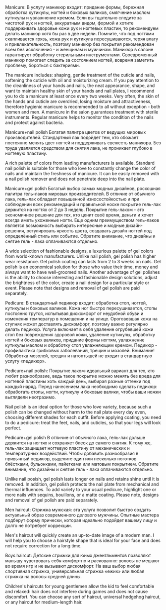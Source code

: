 Manicure:
В услугу маникюр входит: придание формы, бережная обработка кутикулы, ногтей и боковых валиков, смягчение маслом кутикулы и увлажнение кремом. Если вы тщательно следите за чистотой рук и ногтей, аккуратным видом, формой и хотите поддерживать здоровье кожи рук и ногтевых пластин, то рекомендуем делать маникюр хотя бы раз в две недели. Помните, что под ногтями скапливается грязь, кожа рук и кутикула пересушиваются, теряя влагу и привлекательность, поэтому маникюр без покрытия рекомендован всем без исключения - и женщинам и мужчинам. Маникюр в салоне гарантирует обработку стерильными инструментами. Своевременный маникюр помогает следить за состоянием ногтей, вовремя заметить проблему, бороться с бактериями.

The manicure includes: shaping, gentle treatment of the cuticle and nails, softening the cuticle with oil and moisturizing cream. If you pay attention to the cleanliness of your hands and nails, the neat appearance, shape, and want to maintain healthy skin of your hands and nail plates, I recommend you to do a manicure at least once every two weeks. Very often, the skin of the hands and cuticle are overdried, losing moisture and attractiveness, therefore hygienic manicure is recommended to all without exception - both women and men. A manicure in the salon guarantees treatment with sterile instruments. Regular manicure helps to monitor the condition of the nails and protect against bacteria.

Manicure+nail polish
Богатая палитра цветов от ведущих мировых производителей. Стандартный лак подойдет тем, кто обожает постоянно менять цвет ногтей и поддерживать свежесть маникюра. Без труда удаляется средством для снятия лака, не проникает глубоко в ногтевую пластину.

A rich palette of colors from leading manufacturers is available. Standard nail polish is suitable for those who love to constantly change the color of nails and maintain the freshness of manicure. It can be  easily removed with a nail polish remover and does not penetrate deep into the nail plate.

Manicure+gel polish
Богатый выбор самых модных дизайнов, роскошная палитра гель-лаков мировых производителей. В отличие от обычного лака, гель-лак обладает повышенной износостойкостью и при соблюдении всех рекомендаций и правильной носке покрытие гель-лак держится на ногтях от 2 до 3 недель. Покрытие гель-лаком - это экономичное решение для тех, кто ценит своё время, деньги и хочет всегда иметь ухоженные ногти. Еще одним преимуществом гель-лаков является возможность выбирать интересные и модные дизайн-решения, регулировать яркость цвета, создавать дизайн ногтей под определённый стиль или событие. Обратите внимание, что дизайны и снятие гель - лака оплачиваются отдельно.

A wide selection of fashionable designs, a luxurious palette of gel colors from world-known manufacturers. Unlike nail polish, gel polish has higher wear resistance. Gel polish coating can lasts from 2 to 3 weeks on nails. Gel polish is an economical solution for those who value their time, money and always want to have well-groomed nails. Another advantage of gel polishes is the ability to choose interesting and fashionable design solutions, adjust the brightness of the color, create a nail design for a particular style or event. Please note that designs and removal of gel polish are paid separately.

Pedicure:
В стандартный педикюр входит: обработка стоп, ногтей, кутикулы и боковых валиков. Кожа ног быстро пересушивается, стопы постоянно трутся, испытывая дискомфорт от неудобной обуви и изменения температур в помещении и на улице. Ороговевшая кожа на ступнях может доставлять дискомфорт, поэтому важно регулярно делать педикюр. Услуга включает в себя удаление огрубевшей кожи стоп без повреждения здоровой кожи, удаление кутикулы, обработку ногтей и боковых валиков, придание формы ногтям, увлажнение кутикулы маслом и обработку стоп увлажняющим кремом. Педикюр - профилактика грибковых заболеваний, трещин и мозолей. Внимание! Обработка мозолей, трещин и натоптышей не входит в стандартную услугу «педикюр».


Pedicure+nail polish:
Покрытие лаком-идеальный вариант для тех, кто любит разнообразие, ведь такое покрытие можно менять без вреда для ногтевой пластины хоть каждый день, выбирая разные оттенки под каждый наряд. Перед нанесением лака необходимо сделать педикюр: обработать стопы, ногти, кутикулу и боковые валики, чтобы ваши ножки выглядели неотразимо.

Nail polish is an ideal option for those who love variety, because such a polish can be changed without harm to the nail plate every day even, choosing different shades for each outfit. Before applying coating, you need to do a pedicure: treat the feet, nails, and cuticles, so that your legs will look perfect.

Pedicure+gel polish
В отличие от обычного лака, гель-лак дольше держится на ногтях и сохраняет блеск до самого снятия. К тому же, гель-лак защищает ногтевую пластину от механических и температурных воздействий. Чтобы добавить разнообразия в привычный педикюр, выделите один или несколько ноготков блёстками, бульонками, пайетками или матовым покрытием. Обратите внимание, что дизайны и снятие гель - лака оплачиваются отдельно.

Unlike nail posish, gel polish lasts longer on nails and retains shine until it is removed. In addition, gel polish protects the nail plate from mechanical and thermal influences. To add variety to your usual pedicure, highlight one or more nails with sequins, bouillons, or a matte coating. Please note, designs and removal of gel polish are paid separately.

Men haircut:
Стрижка мужская: эта услуга позволит быстро создать актуальный образ современного делового мужчины. Опытные мастера подберут форму прически, которая идеально подойдет вашему лицу и долго не потребует коррекции.

Men's haircut will quickly create an up-to-date image of a modern man. I will help you to choose a hairstyle shape that is ideal for your face and does not require correction for a long time.

Boys haircut:
Детские стрижки для юных джентльментов позволяют малышу чувствовать себя комфортно и раскованно: волосы не мешают во время игр и не вызывают дискомфорт. На ваш выбор любая спортивная стрижка, универсальная стрижка «ежик» или любая стрижка на волосы средней длины.

Children's haircuts for young gentlemen allow the kid to feel comfortable and relaxed: hair does not interfere during games and does not cause discomfort. You can choose any sort of haircut, universal hedgehog haircut, or any haircut for medium-length hair.